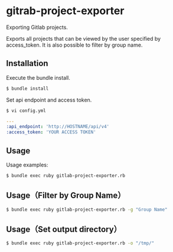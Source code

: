# gitrab-project-exporter
Exporting Gitlab projects.

Exports all projects that can be viewed by the user specified by access_token.
It is also possible to filter by group name.

## Installation
Execute the bundle install.
```sh
$ bundle install
```

Set api endpoint and access token.
```sh
$ vi config.yml
```

```yaml
---
:api_endpoint: 'http://HOSTNAME/api/v4'
:access_token: 'YOUR ACCESS TOKEN'
```

## Usage
Usage examples:

```sh
$ bundle exec ruby gitlab-project-exporter.rb
```

## Usage（Filter by Group Name）

```sh
$ bundle exec ruby gitlab-project-exporter.rb -g "Group Name"
```

## Usage（Set output directory）

```sh
$ bundle exec ruby gitlab-project-exporter.rb -o "/tmp/"
```
